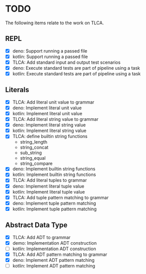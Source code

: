# TODO

The following items relate to the work on TLCA.

## REPL

- [X] deno: Support running a passed file
- [X] kotlin: Support running a passed file
- [X] TLCA: Add standard input and output test scenarios
- [X] deno: Execute standard tests are part of pipeline using a task
- [X] kotlin: Execute standard tests are part of pipeline using a task

## Literals

- [X] TLCA: Add literal unit value to grammar
- [X] deno: Implement literal unit value
- [X] kotlin: Implement literal unit value
- [X] TLCA: Add literal string value to grammar
- [X] deno: Implement literal string value
- [X] kotlin: Implement literal string value
- [X] TLCA: define builtin string functions
    - string_length
    - string_concat
    - sub_string
    - string_equal
    - string_compare
- [X] deno: Implement builtin string functions
- [X] kotlin: Implement builtin string functions
- [X] TLCA: Add literal tuples to grammar
- [X] deno: Implement literal tuple value
- [X] kotlin: Implement literal tuple value
- [X] TLCA: Add tuple pattern matching to grammar
- [X] deno: Implement tuple pattern matching
- [X] kotlin: Implement tuple pattern matching

## Abstract Data Type

- [X] TLCA: Add ADT to grammar
- [X] demo: Implementation ADT construction
- [ ] kotlin: Implementation ADT construction
- [X] TLCA: Add ADT pattern matching to grammar
- [X] deno: Implement ADT pattern matching
- [ ] kotlin: Implement ADT pattern matching
